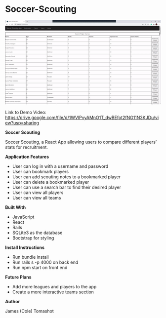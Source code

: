 # Soccer-Scouting

![](https://github.com/ctomashot/Soccer-Scouting/blob/main/soccer-scouting-frontend/public/ezgif.com-gif-maker.gif?raw=true)

Link to Demo Video: https://drive.google.com/file/d/1WVlPvyAMnO1T_dwBEfot2fNG11N3KJDu/view?usp=sharing


**Soccer Scouting**

Soccer Scouting, a React App allowing users to compare different players’ stats for recruitment.

**Application Features**

* User can log in with a username and password
* User can bookmark players
* User can add scouting notes to a bookmarked player
* User can delete a bookmarked player
* User can use a search bar to find their desired player
* User can view all players
* User can view all teams

**Built With**

* JavaScript
* React
* Rails
* SQLite3 as the database
* Bootstrap for styling

**Install Instructions**

* Run bundle install
* Run rails s -p 4000 on back end
* Run npm start on front end

**Future Plans**

* Add more leagues and players to the app
* Create a more interactive teams section

**Author**

James (Cole) Tomashot
